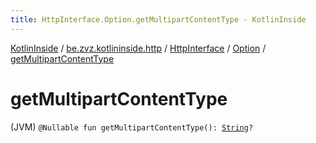 ```yaml
---
title: HttpInterface.Option.getMultipartContentType - KotlinInside
---
```


[KotlinInside](../../../index.html) / [be.zvz.kotlininside.http](../../index.html) / [HttpInterface](../index.html) / [Option](index.html) / [getMultipartContentType](./get-multipart-content-type.html)

# getMultipartContentType

(JVM) `@Nullable fun getMultipartContentType(): `[`String`](https://kotlinlang.org/api/latest/jvm/stdlib/kotlin/-string/index.html)`?`